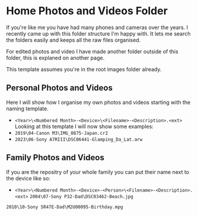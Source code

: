 # Home Photos and Videos Folder
If you're like me you have had many phones and cameras over the years. I recently came up with this folder structure I'm happy with. It lets me search the folders easily and keeps all the raw files organised. 

For edited photos and video I have made another folder outside of this folder, this is explaned on another page. 

This template assumes you're in the root images folder already.
## Personal Photos and Videos
Here I will show how I organise my own photos and videos starting with the naming template.
* `<Year>\<Numbered Month>-<Device>\<Filename>-<Description>.<ext>`
Looking at this template I will now show some examples:
* `2019\04-Canon M3\IMG_0875-Japan.cr2`
* `2023\06-Sony A7RIII\DSC06441-Glamping_Da_Lat.arw`
## Family Photos and Videos
If you are the repositry of your whole family you can put their name next to the device like so:
* `<Year>\<Numbered Month>-<Device>-<Person>\<Filename>-<Description>.<ext>`
`2004\07-Sony P32-Dad\DSC03462-Beach.jpg`

`2010\10-Sony SR47E-Dad\M2U00095-Birthday.mpg`
